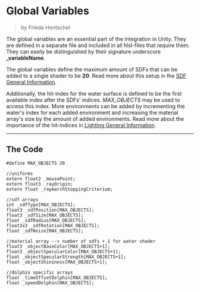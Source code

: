 <div class="container">
    <h1 class="main-heading">Global Variables</h1>
    <blockquote class="author">by Frieda Hentschel</blockquote>
</div>

The global variables are an essential part of the integration in Unity. They are defined in a separate file and included in all hlsl-files that require them. They can easily be distinguished by their signature underscore **_variableName**.

The global variables define the maximum amount of SDFs that can be added to a single shader to be **20**. Read more about this setup in the [SDF General Information](sdfs/generalInformation.md). 

Additionally, the hit-index for the water surface is defined to be the first available index after the SDFs' indices. *MAX_OBJECTS* may be used to access this index. More environments can be added by incrementing the water's index for each added environment and increasing the material array's size by the amount of added environments. Read more about the importance of the hit-indices in [Lighting General Information](lighting/generalInformation.md).

---

## The Code

``` hlsl
#define MAX_OBJECTS 20

//uniforms
extern float2 _mousePoint;
extern float3 _rayOrigin;
extern float _raymarchStoppingCriterium;

//sdf arrays
int _sdfType[MAX_OBJECTS];
float3 _sdfPosition[MAX_OBJECTS];
float3 _sdfSize[MAX_OBJECTS];
float _sdfRadius[MAX_OBJECTS];
float3x3 _sdfRotation[MAX_OBJECTS];
float _sdfNoise[MAX_OBJECTS];

//material array --> number of sdfs + 1 for water shader
float3 _objectBaseColor[MAX_OBJECTS+1];
float3 _objectSpecularColor[MAX_OBJECTS+1];
float _objectSpecularStrength[MAX_OBJECTS+1];
float _objectShininess[MAX_OBJECTS+1];

//dolphin specific arrays
float _timeOffsetDolphin[MAX_OBJECTS];
float _speedDolphin[MAX_OBJECTS];
```